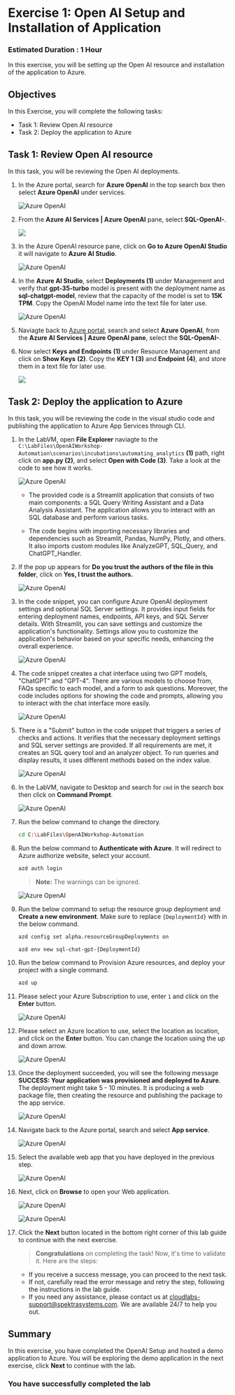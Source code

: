 # Exercise 1: Open AI Setup and Installation of Application

### Estimated Duration : 1 Hour

In this exercise, you will be setting up the Open AI resource and installation of the application to Azure.

## Objectives

In this Exercise, you will complete the following tasks:
- Task 1: Review Open AI resource
- Task 2: Deploy the application to Azure

## Task 1: Review Open AI resource

In this task, you will be reviewing the Open AI deployments.

1. In the Azure portal, search for **Azure OpenAI** in the top search box then select **Azure OpenAI** under services.

   ![](images/search_openai.png "Azure OpenAI")
   
1. From the **Azure AI Services | Azure OpenAI** pane, select **SQL-OpenAI-<inject key="Deployment ID" enableCopy="false"/>**.

   ![](images/sql_openai-1.png)
   
1. In the Azure OpenAI resource pane, click on **Go to Azure OpenAI Studio** it will navigate to **Azure AI Studio**.

   ![](images/goto-1-1.png "Azure OpenAI")
      
1. In the **Azure AI Studio**, select **Deployments (1)** under Management and verify that **gpt-35-turbo** model is present with the deployment name as **sql-chatgpt-model**, review that the capacity of the model is set to **15K TPM**. Copy the OpenAI Model name into the text file for later use.
   
   ![](images/deployments_1.png "Azure OpenAI")
   
1. Naviagte back to [Azure portal](http://portal.azure.com/), search and select **Azure OpenAI**, from the **Azure AI Services | Azure OpenAI pane**, select the **SQL-OpenAI-<inject key="Deployment ID" enableCopy="false"/>**.

1. Now select **Keys and Endpoints** **(1)** under Resource Management and click on **Show Keys** **(2)**. Copy the **KEY 1** **(3)** and **Endpoint** **(4)**, and store them in a text file for later use.

   ![](images/keys-1.png)
      
## Task 2: Deploy the application to Azure

In this task, you will be reviewing the code in the visual studio code and publishing the application to Azure App Services through CLI.

1. In the LabVM, open **File Explorer** naviagte to the `C:\LabFiles\OpenAIWorkshop-Automation\scenarios\incubations\automating_analytics` **(1)** path, right click on **app.py (2)**, and select **Open with Code (3)**. Take a look at the code to see how it works.

   ![](images/file-select.png "Azure OpenAI")

   - The provided code is a Streamlit application that consists of two main components: a SQL Query Writing Assistant and a Data Analysis Assistant. The application allows you to interact with an SQL database and perform various tasks.

   - The code begins with importing necessary libraries and dependencies such as Streamlit, Pandas, NumPy, Plotly, and others. It also imports custom modules like AnalyzeGPT, SQL_Query, and ChatGPT_Handler.
  
1. If the pop up appears for **Do you trust the authors of the file in this folder**, click on **Yes, I trust the authors.**

   ![](images/sql10.png "Azure OpenAI")

1. In the code snippet, you can configure Azure OpenAI deployment settings and optional SQL Server settings. It provides input fields for entering deployment names, endpoints, API keys, and SQL Server details. With Streamlit, you can save settings and customize the application's functionality. Settings allow you to customize the application's behavior based on your specific needs, enhancing the overall experience.

   ![](images/code01.png "Azure OpenAI")

1. The code snippet creates a chat interface using two GPT models, "ChatGPT" and "GPT-4". There are various models to choose from, FAQs specific to each model, and a form to ask questions. Moreover, the code includes options for showing the code and prompts, allowing you to interact with the chat interface more easily.

   ![](images/code02.png "Azure OpenAI")

1. There is a "Submit" button in the code snippet that triggers a series of checks and actions. It verifies that the necessary deployment settings and SQL server settings are provided. If all requirements are met, it creates an SQL query tool and an analyzer object. To run queries and display results, it uses different methods based on the index value.

   ![](images/code03.png "Azure OpenAI")   
      
1. In the LabVM, navigate to Desktop and search for `cmd` in the search box then click on **Command Prompt**.

   ![](images/sql11.png "Azure OpenAI")

1. Run the below command to change the directory.

   ```bash
   cd C:\LabFiles\OpenAIWorkshop-Automation
   ```

1. Run the below command to **Authenticate with Azure**. It will redirect to Azure authorize website, select your account.

   ```bash
   azd auth login
   ```

    >**Note:** The warnings can be ignored.

   ![](images/sql12.png "Azure OpenAI")

1. Run the below command to setup the resource group deployment and **Create a new environment**. Make sure to replace `{DeploymentId}` with **<inject key="Deployment ID" enableCopy="true"/>** in the below command.

   ```bash
   azd config set alpha.resourceGroupDeployments on
   ```
   
   ```bash
   azd env new sql-chat-gpt-{DeploymentId}
   ```

1. Run the below command to Provision Azure resources, and deploy your project with a single command.

   ```bash
   azd up
   ```

1. Please select your Azure Subscription to use, enter `1` and click on the **Enter** button.

      ![](images/app-sub.png "Azure OpenAI")

1. Please select an Azure location to use, select the location as **<inject key="Region" enableCopy="false"/>** location, and click on the **Enter** button. You can change the location using the up and down arrow.

   ![](images/sql13.png "Azure OpenAI")

1. Once the deployment succeeded, you will see the following message **SUCCESS: Your application was provisioned and deployed to Azure**. The deployment might take 5 - 10 minutes. It is producing a web package file, then creating the resource and publishing the package to the app service.

      ![](images/Azure-OpenAI-NLP-using-ChatGPT-1.png "Azure OpenAI")

1. Navigate back to the Azure portal, search and select **App service**. 

      ![](images/sql14.png "Azure OpenAI")


1. Select the available web app that you have deployed in the previous step.

      ![](images/app-service-select.png "Azure OpenAI")

1. Next, click on **Browse** to open your Web application.

      ![](images/webapp.png "Azure OpenAI")
      
      ![](images/webapp2.png "Azure OpenAI")

1. Click the **Next** button located in the bottom right corner of this lab guide to continue with the next exercise.

   > **Congratulations** on completing the task! Now, it's time to validate it. Here are the steps:
   - If you receive a success message, you can proceed to the next task.
   - If not, carefully read the error message and retry the step, following the instructions in the lab guide.
   - If you need any assistance, please contact us at cloudlabs-support@spektrasystems.com. We are available 24/7 to help you out.
     
   <validation step="903c0c69-137e-431a-8aa2-9097df6507ae" />
   
## Summary

In this exercise, you have completed the OpenAI Setup and hosted a demo application to Azure. You will be exploring the demo application in the next exercise, click **Next** to continue with the lab.
   
### You have successfully completed the lab
